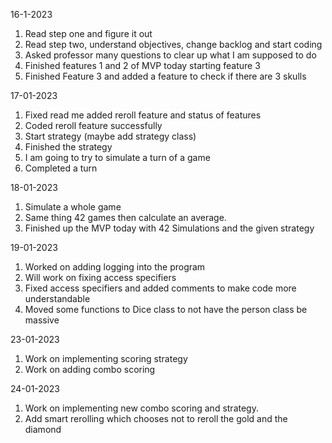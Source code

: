 16-1-2023 
1. Read step one and figure it out
2. Read step two, understand objectives, change backlog and start coding
3. Asked professor many questions to clear up what I am supposed to do
4. Finished features 1 and 2 of MVP today starting feature 3
5. Finished Feature 3 and added a feature to check if there are 3 skulls

17-01-2023
1. Fixed read me added reroll feature and status of features
2. Coded reroll feature successfully
3. Start strategy (maybe add strategy class)
4. Finished the strategy 
5. I am going to try to simulate a turn of a game 
6. Completed a turn

18-01-2023
1. Simulate a whole game
2. Same thing 42 games then calculate an average.
3. Finished up the MVP today with 42 Simulations and the given strategy

19-01-2023
1. Worked on adding logging into the program
2. Will work on fixing access specifiers
3. Fixed access specifiers and added comments to make code more understandable
4. Moved some functions to Dice class to not have the person class be massive

23-01-2023
1. Work on implementing scoring strategy
2. Work on adding combo scoring

24-01-2023
1. Work on implementing new combo scoring and strategy.
2. Add smart rerolling which chooses not to reroll the gold and the diamond